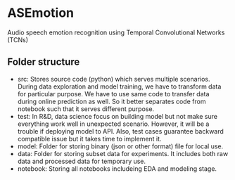 # ASEmotion
Audio speech emotion recognition using Temporal Convolutional Networks (TCNs)

## Folder structure
- src: Stores source code (python) which serves multiple scenarios. During data exploration and model training, we have to transform data for particular purpose. We have to use same code to transfer data during online prediction as well. So it better separates code from notebook such that it serves different purpose.
- test: In R&D, data science focus on building model but not make sure everything work well in unexpected scenario. However, it will be a trouble if deploying model to API. Also, test cases guarantee backward compatible issue but it takes time to implement it.
- model: Folder for storing binary (json or other format) file for local use.
- data: Folder for storing subset data for experiments. It includes both raw data and processed data for temporary use.
- notebook: Storing all notebooks includeing EDA and modeling stage.